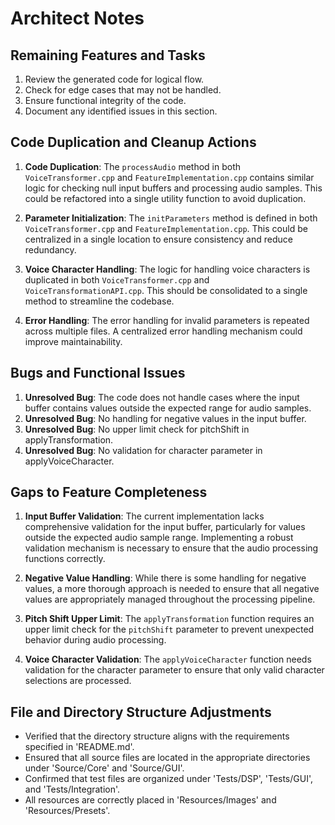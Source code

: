 # Architect Notes

## Remaining Features and Tasks

1. Review the generated code for logical flow.
2. Check for edge cases that may not be handled.
3. Ensure functional integrity of the code.
4. Document any identified issues in this section.

## Code Duplication and Cleanup Actions

1. **Code Duplication**: The `processAudio` method in both `VoiceTransformer.cpp` and `FeatureImplementation.cpp` contains similar logic for checking null input buffers and processing audio samples. This could be refactored into a single utility function to avoid duplication.
  
2. **Parameter Initialization**: The `initParameters` method is defined in both `VoiceTransformer.cpp` and `FeatureImplementation.cpp`. This could be centralized in a single location to ensure consistency and reduce redundancy.

3. **Voice Character Handling**: The logic for handling voice characters is duplicated in both `VoiceTransformer.cpp` and `VoiceTransformationAPI.cpp`. This should be consolidated to a single method to streamline the codebase.

4. **Error Handling**: The error handling for invalid parameters is repeated across multiple files. A centralized error handling mechanism could improve maintainability.

## Bugs and Functional Issues

1. **Unresolved Bug**: The code does not handle cases where the input buffer contains values outside the expected range for audio samples.
2. **Unresolved Bug**: No handling for negative values in the input buffer.
3. **Unresolved Bug**: No upper limit check for pitchShift in applyTransformation.
4. **Unresolved Bug**: No validation for character parameter in applyVoiceCharacter.

## Gaps to Feature Completeness

1. **Input Buffer Validation**: The current implementation lacks comprehensive validation for the input buffer, particularly for values outside the expected audio sample range. Implementing a robust validation mechanism is necessary to ensure that the audio processing functions correctly.

2. **Negative Value Handling**: While there is some handling for negative values, a more thorough approach is needed to ensure that all negative values are appropriately managed throughout the processing pipeline.

3. **Pitch Shift Upper Limit**: The `applyTransformation` function requires an upper limit check for the `pitchShift` parameter to prevent unexpected behavior during audio processing.

4. **Voice Character Validation**: The `applyVoiceCharacter` function needs validation for the character parameter to ensure that only valid character selections are processed.

## File and Directory Structure Adjustments

- Verified that the directory structure aligns with the requirements specified in 'README.md'.
- Ensured that all source files are located in the appropriate directories under 'Source/Core' and 'Source/GUI'.
- Confirmed that test files are organized under 'Tests/DSP', 'Tests/GUI', and 'Tests/Integration'.
- All resources are correctly placed in 'Resources/Images' and 'Resources/Presets'.

